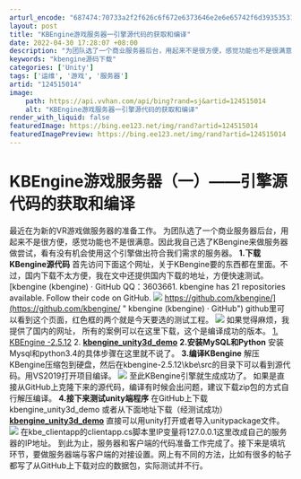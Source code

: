 ```yaml
---
arturl_encode: "687474:70733a2f2f626c6f672e6373646e2e6e65742f6d393535312f:61727469636c652f64657461696c732f313234353135303134"
layout: post
title: "KBEngine游戏服务器一引擎源代码的获取和编译"
date: 2022-04-30 17:28:07 +08:00
description: "为团队选了一个商业服务器后台，用起来不是很方便，感觉功能也不是很满意。因此选了KBengine来做服"
keywords: "kbengine源码下载"
categories: ['Unity']
tags: ['运维', '游戏', '服务器']
artid: "124515014"
image:
    path: https://api.vvhan.com/api/bing?rand=sj&artid=124515014
    alt: "KBEngine游戏服务器一引擎源代码的获取和编译"
render_with_liquid: false
featuredImage: https://bing.ee123.net/img/rand?artid=124515014
featuredImagePreview: https://bing.ee123.net/img/rand?artid=124515014
---
```


# KBEngine游戏服务器（一）——引擎源代码的获取和编译
最近在为新的VR游戏做服务器的准备工作。
为团队选了一个商业服务器后台，用起来不是很方便，感觉功能也不是很满意。因此我自己选了KBengine来做服务器做尝试，看有没有机会使用这个引擎做出符合我们需求的服务器。
**1.下载KBengine源代码**
首先访问下面这个网址，关于KBengine要的东西都在里面。不过，国内下载不太方便，我在文中还提供国内下载的地址，方便快速测试。
[kbengine (kbengine) · GitHub
QQ：3603661. kbengine has 21 repositories available. Follow their code on GitHub.
![](https://github.com/fluidicon.png)
https://github.com/kbengine/](https://github.com/kbengine/ " kbengine (kbengine) · GitHub")
github里可以看到这个页面，红色框的两个就是今天要选的测试工程。
![](https://i-blog.csdnimg.cn/blog_migrate/ab52f68fe6700bc7cb8f088739a0ae4d.png)
如果觉得麻烦，我提供了国内的网址，
所有的案例可以在这里下载，这个是编译成功的版本。
[1. KBEngine -2.5.12](https://download.csdn.net/download/m9551/85250135 "1. KBEngine -2.5.12")
2.
****[kbengine\_unity3d\_demo](https://download.csdn.net/download/m9551/85250250 "kbengine_unity3d_demo")****
**2.安装MySQL和Python**
安装Mysql和python3.4的具体步骤在这里就不说了。
**3.编译KBengine**
解压KBengine压缩包到硬盘，然后在kbengine-2.5.12\kbe\src的目录下可以看到源代码。用VS2019打开项目编译。
![](https://i-blog.csdnimg.cn/blog_migrate/a55384bd05c2a00e4602e1452efe3b3f.png)
至此KBengine引擎就生成成功了。
如果是直接从GitHub上克隆下来的源代码，编译有时候会出问题，建议下载zip包的方式自行解压编译。
**4.接下来测试unity端程序**
在GitHub上下载kbengine\_unity3d\_demo 或者从下面地址下载（经测试成功）
**[kbengine\_unity3d\_demo](https://download.csdn.net/download/m9551/85250250 "kbengine_unity3d_demo")**
直接可以用unity打开或者导入unitypackage文件。
![](https://i-blog.csdnimg.cn/blog_migrate/14bf395e9b37be46185019a559906d69.png)
在kbe\_clientapp的clientapp.cs脚本里IP变量将127.0.0.1这里改成自己的服务器的IP地址。
到此为止，服务器和客户端的代码准备工作完成了。接下来是填坑环节，要做服务器端与客户端的对接设置。网上有不同的方法，比如有很多的帖子都写了从GitHub上下载对应的数据包，实际测试并不行。